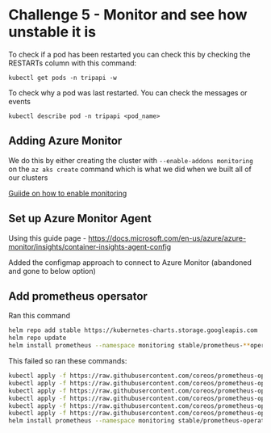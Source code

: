 # Challenge 5 - Monitor and see how unstable it is

To check if a pod has been restarted you can check this by checking the RESTARTs column with this command:

`kubectl get pods -n tripapi -w`

To check why a pod was last restarted. You can check the messages or events

`kubectl describe pod -n tripapi <pod_name>`

## Adding Azure Monitor

We do this by either creating the cluster with `--enable-addons monitoring` on the `az aks create` command which is what we did when we built all of our clusters

[Guiide on how to enable monitoring](https://docs.microsoft.com/en-us/azure/azure-monitor/insights/container-insights-onboard)

## Set up Azure Monitor Agent

Using this guide page - https://docs.microsoft.com/en-us/azure/azure-monitor/insights/container-insights-agent-config

Added the configmap approach to connect to Azure Monitor (abandoned and gone to below option)

## Add prometheus opersator

Ran this command

```bash
helm repo add stable https://kubernetes-charts.storage.googleapis.com
helm repo update
helm install prometheus --namespace monitoring stable/prometheus-**operator**
```

This failed so ran these commands:

```bash
kubectl apply -f https://raw.githubusercontent.com/coreos/prometheus-operator/release-0.38/example/prometheus-operator-crd/monitoring.coreos.com_alertmanagers.yaml
kubectl apply -f https://raw.githubusercontent.com/coreos/prometheus-operator/release-0.38/example/prometheus-operator-crd/monitoring.coreos.com_podmonitors.yaml
kubectl apply -f https://raw.githubusercontent.com/coreos/prometheus-operator/release-0.38/example/prometheus-operator-crd/monitoring.coreos.com_prometheuses.yaml
kubectl apply -f https://raw.githubusercontent.com/coreos/prometheus-operator/release-0.38/example/prometheus-operator-crd/monitoring.coreos.com_prometheusrules.yaml
kubectl apply -f https://raw.githubusercontent.com/coreos/prometheus-operator/release-0.38/example/prometheus-operator-crd/monitoring.coreos.com_servicemonitors.yaml
kubectl apply -f https://raw.githubusercontent.com/coreos/prometheus-operator/release-0.38/example/prometheus-operator-crd/monitoring.coreos.com_thanosrulers.yaml
helm install prometheus --namespace monitoring stable/prometheus-operator --set prometheusOperator.createCustomResource=false
```
